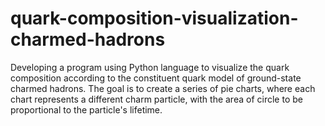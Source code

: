 # quark-composition-visualization-charmed-hadrons
Developing a program using Python language to visualize the quark composition according to the constituent quark model of ground-state charmed hadrons. The goal is to create a series of pie charts, where each chart represents a different charm particle, with the area of circle to be proportional to the particle's lifetime. 
